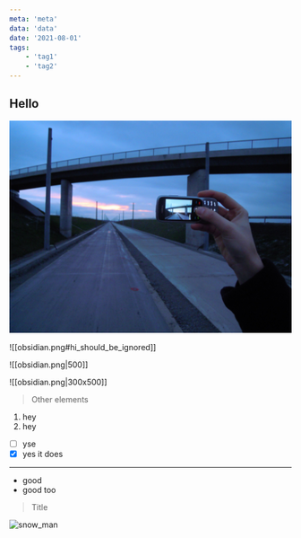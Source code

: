 ```yaml
---
meta: 'meta'
data: 'data'
date: '2021-08-01'
tags:
    - 'tag1'
    - 'tag2'
---
```


## Hello

![image](./obsidian.png)

![[obsidian.png#hi_should_be_ignored]]

![[obsidian.png|500]]

![[obsidian.png|300x500]]

> Other elements

1. hey
2. hey

-   [ ] yse
-   [x] yes it does

---

-   good
-   good too

> Title

![snow_man](https://th-thumbnailer.cdn-si-edu.com/V8ahPc5OXXqW_cVuB3X5zsqBFKM=/fit-in/1600x0/https://tf-cmsv2-smithsonianmag-media.s3.amazonaws.com/filer/43/0c/430ce021-3089-415f-bb2d-340465beed4e/2204449610_6a0aa9d569_o.jpg)
